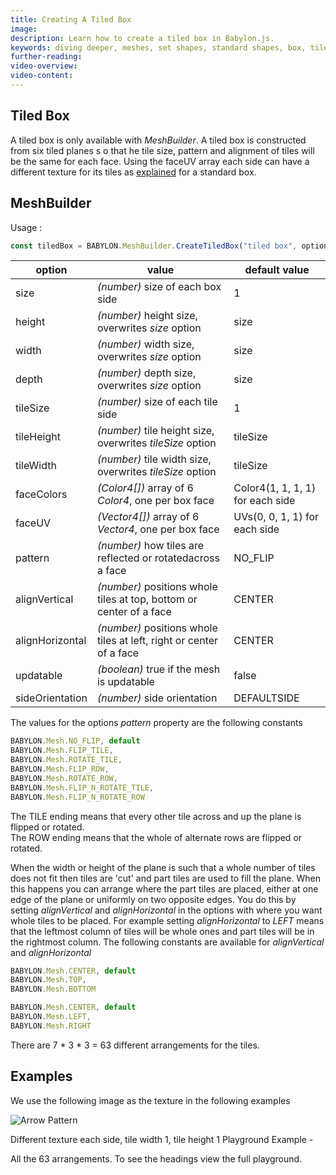 ```yaml
---
title: Creating A Tiled Box
image: 
description: Learn how to create a tiled box in Babylon.js.
keywords: diving deeper, meshes, set shapes, standard shapes, box, tiled box
further-reading:
video-overview:
video-content:
---
```


## Tiled Box
A tiled box is only available with *MeshBuilder*. A tiled box is constructed from six tiled planes  s o that he tile size, pattern and alignment of tiles will be the same for each face. Using the faceUV array each side can have a different texture for its tiles as [explained](/features/divingDeeper/materials/using/texturePerBoxFace) for a standard box.

## MeshBuilder
Usage :
```javascript
const tiledBox = BABYLON.MeshBuilder.CreateTiledBox("tiled box", options, scene); //scene is optional and defaults to the current scene
```

option|value|default value
--------|-----|------------
size|_(number)_ size of each box side|1
height|_(number)_ height size, overwrites _size_ option|size
width|_(number)_ width size, overwrites _size_ option|size
depth|_(number)_ depth size,  overwrites _size_ option|size
tileSize|_(number)_ size of each tile side|1
tileHeight|_(number)_ tile height size, overwrites _tileSize_ option|tileSize
tileWidth|_(number)_ tile width size, overwrites _tileSize_ option|tileSize
faceColors|_(Color4[])_ array of 6 _Color4_, one per box face|Color4(1, 1, 1, 1) for each side
faceUV|_(Vector4[])_ array of 6 _Vector4_, one per box face| UVs(0, 0, 1, 1) for each side
pattern|_(number)_ how tiles are reflected or rotatedacross a face|NO_FLIP
alignVertical| _(number)_ positions whole tiles at top, bottom or center of a face|CENTER
alignHorizontal| _(number)_ positions whole tiles at left, right or center of a face|CENTER
updatable|_(boolean)_ true if the mesh is updatable|false
sideOrientation|_(number)_ side orientation|DEFAULTSIDE 

<Playground id="#FAP6ZC#3" title="Create a Tiled Box" description="Simple example of creating a tiled box." image="/img/playgroundsAndNMEs/features/divingDeeperMeshSetShapes3.jpg"/>

The values for the options *pattern* property are the following constants

```javascript
BABYLON.Mesh.NO_FLIP, default
BABYLON.Mesh.FLIP_TILE,
BABYLON.Mesh.ROTATE_TILE,
BABYLON.Mesh.FLIP_ROW,
BABYLON.Mesh.ROTATE_ROW,
BABYLON.Mesh.FLIP_N_ROTATE_TILE,
BABYLON.Mesh.FLIP_N_ROTATE_ROW
```

The TILE ending means that every other tile across and up the plane is flipped or rotated.  
The ROW ending means that the whole of alternate rows are flipped or rotated.

When the width or height of the plane is such that a whole number of tiles does not fit then tiles are 'cut' and part tiles are used to fill the plane. When this happens you can arrange where the part tiles are placed, either at one edge of the plane or uniformly on two opposite edges. You do this by setting *alignVertical* and *alignHorizontal* in the options with where you want whole tiles to be placed. For example setting *alignHorizontal* to *LEFT* means that the leftmost column of tiles will be whole ones and part tiles will be in the rightmost column. The following constants are available for *alignVertical* and *alignHorizontal*

```javascript
BABYLON.Mesh.CENTER, default
BABYLON.Mesh.TOP,
BABYLON.Mesh.BOTTOM
```

```javascript
BABYLON.Mesh.CENTER, default
BABYLON.Mesh.LEFT,
BABYLON.Mesh.RIGHT
```

There are 7 * 3 * 3 = 63 different arrangements for the tiles.

## Examples
We use the following image as the texture in the following examples

![Arrow Pattern](/img/how_to/mesh/tiles6.jpg)  

Different texture each side, tile width 1, tile height 1 
Playground Example -  <Playground id="#FAP6ZC#4" title="Create a Tiled Box With Different Face Textures" description="Simple example of creating a tiled box with different textures on each side." image="/img/playgroundsAndNMEs/features/divingDeeperMeshSetShapes4.jpg"/>


All the 63 arrangements. To see the headings view the full playground.
<Playground id="#FAP6ZC#2" title="Create a Tiled Box With 63 Different Arrangements" description="Simple example of creating a tiled box with 63 different arrangements." image="/img/playgroundsAndNMEs/features/divingDeeperMeshSetShapes4.jpg"/>